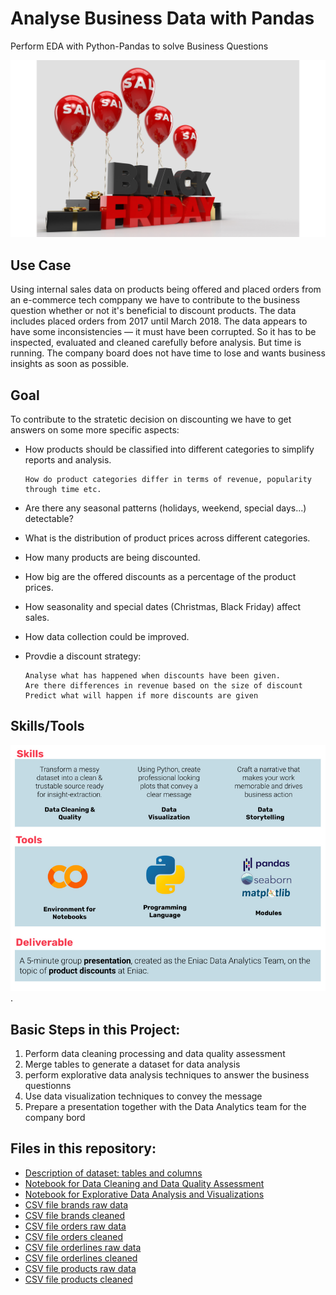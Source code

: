 # Analyse Business Data with Pandas
Perform EDA with Python-Pandas to solve Business Questions

![](picture_project.png)

## Use Case
Using internal sales data on products being offered and placed orders from an e-commerce tech comppany we have to contribute to the business question whether or not it's beneficial to discount products. The data includes placed orders from 2017 until March 2018. 
The data appears to have some inconsistencies — it must have been corrupted. So it has to be inspected, evaluated and cleaned carefully before analysis. But time is running. The company board does not have time to lose and wants business insights as soon as possible.  

## Goal 
To contribute to the stratetic decision on discounting we have to get answers on some more specific aspects: 
- How products should be classified into different categories to simplify reports and analysis.
      
      How do product categories differ in terms of revenue, popularity through time etc. 
      
- Are there any seasonal patterns (holidays, weekend, special days...) detectable? 
- What is the distribution of product prices across different categories.
- How many products are being discounted.
- How big are the offered discounts as a percentage of the product prices.
- How seasonality and special dates (Christmas, Black Friday) affect sales.
- How data collection could be improved. 
- Provdie a discount strategy: 

      Analyse what has happened when discounts have been given.
      Are there differences in revenue based on the size of discount
      Predict what will happen if more discounts are given

## Skills/Tools

![](tools_skills.png "Tools, skills and steps for the project").


## Basic Steps in this Project: 
1. Perform data cleaning processing and data quality assessment
3. Merge tables to generate a dataset for data analysis
4. perform explorative data analysis techniques to answer the business questionns
5. Use data visualization techniques to convey the message
6. Prepare a presentation together with the Data Analytics team for the company bord


## Files in this repository: 
- [Description of dataset: tables and columns](../main/description_tables_columns.txt)
- [Notebook for Data Cleaning and Data Quality Assessment](../main/data-cleaning-and-merging.ipynb)      
- [Notebook for Explorative Data Analysis and Visualizations](../main/EDA_for_sales-data.ipynb)  
- [CSV file brands raw data](../main/brands.csv)  
- [CSV file brands cleaned](../main/brands_cleaned.csv)
- [CSV file orders raw data](../main/orders.csv)  
- [CSV file orders cleaned](../main/orders_cleaned.csv)
- [CSV file orderlines raw data](../main/orderlines.csv)  
- [CSV file orderlines cleaned](../main/orderlines_cleaned.csv)
- [CSV file products raw data](../main/products.csv)  
- [CSV file products cleaned](../main/products_cleaned.csv)

